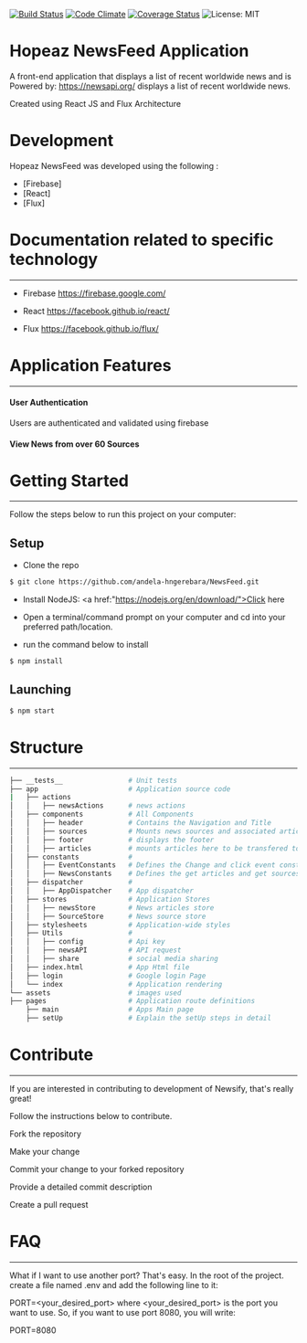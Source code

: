 [![Build Status](https://travis-ci.org/andela-hngerebara/NewsFeed.svg?branch=develop)](https://travis-ci.org/andela-hngerebara/NewsFeed)
[![Code Climate](https://codeclimate.com/github/codeclimate/codeclimate/badges/gpa.svg)](https://codeclimate.com/github/codeclimate/codeclimate)
[![Coverage Status](https://coveralls.io/repos/github/andela-hngerebara/NewsFeed/badge.svg?branch=develop)](https://coveralls.io/github/andela-hngerebara/NewsFeed?branch=develop)
![License: MIT](https://img.shields.io/badge/License-MIT-yellow.svg)


# Hopeaz NewsFeed Application 

A front-end application that displays a list of recent worldwide news and is Powered by: https://newsapi.org/  displays a list of recent worldwide news.

Created using React JS and Flux Architecture

# Development

Hopeaz NewsFeed was developed using the following :
* [Firebase] 
* [React] 
* [Flux] 

# Documentation related to specific technology
-------------------------------------------------------------------------------------------------------------------------
* Firebase 
https://firebase.google.com/

* React
https://facebook.github.io/react/

* Flux
https://facebook.github.io/flux/


# Application Features
---------------------------------------------------------------------------------------------------------------------------
#### User Authentication

Users are authenticated and validated using firebase 

#### View News from over 60 Sources

# Getting Started
---------------------------------------------------------------------------------------------------------------------------
Follow the steps below to run this project on your computer:
## Setup
* Clone the repo 

```sh
$ git clone https://github.com/andela-hngerebara/NewsFeed.git
```

* Install NodeJS:  <a href:"https://nodejs.org/en/download/">Click here</a>


* Open a terminal/command prompt on your computer and cd into your preferred path/location.

* run the command below to install
```sh
$ npm install
```

## Launching
```sh
$ npm start
```

# Structure
---------------------------------------------------------------------------------------------------------------------------
```sh
├── __tests__                # Unit tests
├── app                      # Application source code
|   ├── actions          
│   │   ├── newsActions      # news actions      
│   ├── components           # All Components
│   │   ├── header           # Contains the Navigation and Title
│   │   ├── sources          # Mounts news sources and associated articles
│   │   ├── footer           # displays the footer
│   │   ├── articles         # mounts articles here to be transfered to the sources component
│   ├── constants            # 
│   │   ├── EventConstants   # Defines the Change and click event constants
│   │   ├── NewsConstants    # Defines the get articles and get sources constants
│   ├── dispatcher           # 
│   │   ├── AppDispatcher    # App dispatcher
│   ├── stores               # Application Stores
│   │   ├── newsStore        # News articles store
│   │   ├── SourceStore      # News source store
│   ├── stylesheets          # Application-wide styles 
│   ├── Utils                # 
│   │   ├── config           # Api key
│   │   ├── newsAPI          # API request
│   │   ├── share            # social media sharing
│   ├── index.html           # App Html file
│   ├── login                # Google login Page
│   └── index                # Application rendering
└── assets                   # images used
├── pages                    # Application route definitions
    ├── main                 # Apps Main page
    ├── setUp                # Explain the setUp steps in detail

```

# Contribute
---------------------------------------------------------------------------------------------------------------------------

If you are interested in contributing to development of Newsify, that's really great!

Follow the instructions below to contribute.

Fork the repository

Make your change

Commit your change to your forked repository

Provide a detailed commit description

Create a pull request

# FAQ
----------------------------------------------------------------------------------------------------------------------

What if I want to use another port?
That's easy. In the root of the project. create a file named .env and add the following line to it:

PORT=<your_desired_port>
where <your_desired_port> is the port you want to use. So, if you want to use port 8080, you will write:

PORT=8080



